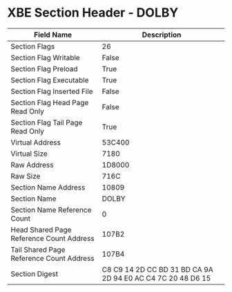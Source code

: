 # XBE Section Header - DOLBY

| Field Name | Description |
|---|---|
| Section Flags | 26 |
| Section Flag Writable | False |
| Section Flag Preload | True |
| Section Flag Executable | True |
| Section Flag Inserted File | False |
| Section Flag Head Page Read Only | False |
| Section Flag Tail Page Read Only | True |
| Virtual Address | 53C400 |
| Virtual Size | 7180 |
| Raw Address | 1D8000 |
| Raw Size | 716C |
| Section Name Address | 10809 |
| Section Name | DOLBY |
| Section Name Reference Count | 0 |
| Head Shared Page Reference Count Address | 107B2 |
| Tail Shared Page Reference Count Address | 107B4 |
| Section Digest | C8 C9 14 2D CC BD 31 BD CA 9A 2D 94 E0 AC C4 7C 20 48 D6 15 |
